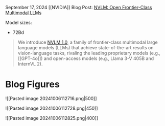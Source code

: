 September 17, 2024
[[NVIDIA]]
Blog Post: [NVLM: Open Frontier-Class Multimodal LLMs](https://research.nvidia.com/labs/adlr/NVLM-1/)

Model sizes:
- 72Bd


> We introduce [NVLM 1.0](https://arxiv.org/abs/2409.11402), a family of frontier-class multimodal large language models (LLMs) that achieve state-of-the-art results on vision-language tasks, rivaling the leading proprietary models (e.g., [[GPT-4o]]) and open-access models (e.g., Llama 3-V 405B and InternVL 2).





# Blog Figures
![[Pasted image 20241006112716.png|500]]


![[Pasted image 20241006112728.png|450]]

![[Pasted image 20241006112825.png|400]]
